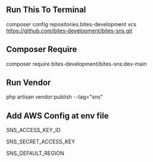 ## Run This To Terminal
composer config repositories.bites-development vcs https://github.com/bites-development/bites-sns.git

## Composer Require
composer require bites-development/bites-sns:dev-main

## Run Vendor
php artisan vendor:publish --tag="sns"

## Add AWS Config at env file
SNS_ACCESS_KEY_ID

SNS_SECRET_ACCESS_KEY

SNS_DEFAULT_REGION
